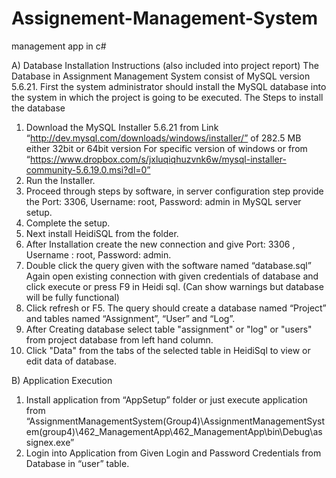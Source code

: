 # Assignement-Management-System
management app in c#

A) Database Installation Instructions (also included into project report)
The Database in Assignment Management System consist of MySQL version 5.6.21.
First the system administrator should install the MySQL database into the system in which the project is going to be executed. The Steps to install the database
1. Download the MySQL Installer 5.6.21 from Link
“http://dev.mysql.com/downloads/windows/installer/” of 282.5 MB either 32bit or 64bit version
For specific version of windows or from “https://www.dropbox.com/s/jxluqiqhuzvnk6w/mysql-installer-community-5.6.19.0.msi?dl=0”
2. Run the Installer.
3. Proceed through steps by software, in server configuration step provide the Port: 3306, Username: root, Password: admin in
MySQL server setup.
4. Complete the setup.
5. Next install HeidiSQL from the folder.
6. After Installation create the new connection and give Port: 3306 , Username : root, Password: admin.
7. Double click the query given with the software named “database.sql” 
Again open existing connection with given credentials of database and click execute or press F9 in Heidi sql. (Can show warnings but database will be fully functional)
8. Click refresh or F5. The query should create a database named “Project” and tables named “Assignment”, “User” and “Log”.
9. After Creating database select table "assignment" or "log" or "users" from project database from left hand column.
10. Click "Data" from the tabs of the selected table in HeidiSql to view or edit data of database.

B) Application Execution
1. Install application from “AppSetup” folder or just execute application from “AssignmentManagementSystem(Group4)\AssignmentManagementSystem(group4)\462_ManagementApp\462_ManagementApp\bin\Debug\assignex.exe”
2. Login into Application from Given Login and Password Credentials from Database in “user” table.
 
